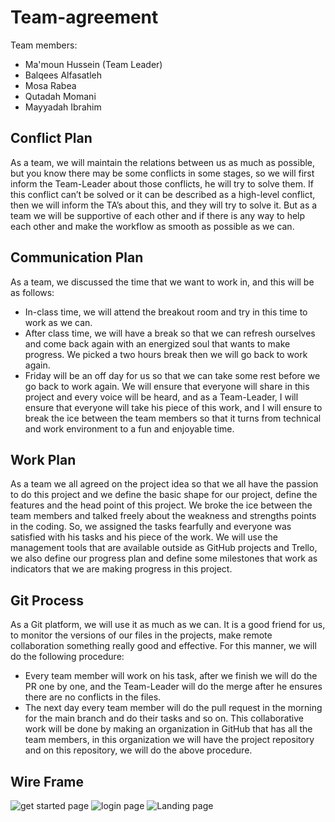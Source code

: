 # Team-agreement

Team members:

- Ma'moun Hussein (Team Leader)
- Balqees Alfasatleh
- Mosa Rabea
- Qutadah Momani
- Mayyadah Ibrahim

## Conflict Plan

As a team, we will maintain the relations between us as much as possible, but you know there may be some conflicts in some stages, so we will first inform the Team-Leader about those conflicts, he will try to solve them. If this conflict can’t be solved or it can be described as a high-level conflict, then we will inform the TA’s about this, and they will try to solve it. But as a team we will be supportive of each other and if there is any way to help each other and make the workflow as smooth as possible as we can.

## Communication Plan

As a team, we discussed the time that we want to work in, and this will be as follows:

- In-class time, we will attend the breakout room and try in this time to work as we can.
- After class time, we will have a break so that we can refresh ourselves and come back again with an energized soul that wants to make progress. We picked a two hours break then we will go back to work again.
- Friday will be an off day for us so that we can take some rest before we go back to work again.
  We will ensure that everyone will share in this project and every voice will be heard, and as a Team-Leader, I will ensure that everyone will take his piece of this work, and I will ensure to break the ice between the team members so that it turns from technical and work environment to a fun and enjoyable time.

## Work Plan

As a team we all agreed on the project idea so that we all have the passion to do this project and we define the basic shape for our project, define the features and the head point of this project. We broke the ice between the team members and talked freely about the weakness and strengths points in the coding. So, we assigned the tasks fearfully and everyone was satisfied with his tasks and his piece of the work.
We will use the management tools that are available outside as GitHub projects and Trello, we also define our progress plan and define some milestones that work as indicators that we are making progress in this project.

## Git Process

As a Git platform, we will use it as much as we can. It is a good friend for us, to monitor the versions of our files in the projects, make remote collaboration something really good and effective.
For this manner, we will do the following procedure:

- Every team member will work on his task, after we finish we will do the PR one by one, and the Team-Leader will do the merge after he ensures there are no conflicts in the files.
- The next day every team member will do the pull request in the morning for the main branch and do their tasks and so on.
  This collaborative work will be done by making an organization in GitHub that has all the team members, in this organization we will have the project repository and on this repository, we will do the above procedure.

## Wire Frame

![get started page](./assets/GetStarted.png)
![login page](./assets/Login.png)
![Landing page](./assets/Landing.png)
